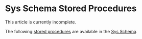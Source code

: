 # Sys Schema Stored Procedures

This article is currently incomplete.

The following [stored procedures](/en/stored-procedures/) are available in the [Sys Schema](../sys-schema-sys_config-table.md).